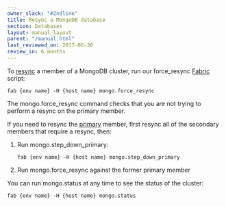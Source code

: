 ```yaml
---
owner_slack: "#2ndline"
title: Resync a MongoDB database
section: Databases
layout: manual_layout
parent: "/manual.html"
last_reviewed_on: 2017-05-30
review_in: 6 months
---
```


To
[resync](https://docs.mongodb.org/v2.4/tutorial/resync-replica-set-member/)
a member of a MongoDB cluster, run our force\_resync
[Fabric](https://github.com/alphagov/fabric-scripts) script:

    fab {env name} -H {host name} mongo.force_resync

The mongo.force\_resync command checks that you are not trying to
perform a resync on the primary member.

If you need to resync the
[primary](https://docs.mongodb.org/manual/core/replica-set-members/#replica-set-primary-member)
member, first resync all of the secondary members that require a resync,
then:

1.  Run mongo.step\_down\_primary:

        fab {env name} -H {host name} mongo.step_down_primary

2.  Run mongo.force\_resync against the former primary member

You can run mongo.status at any time to see the status of the cluster:

    fab {env name} -H {host name} mongo.status
